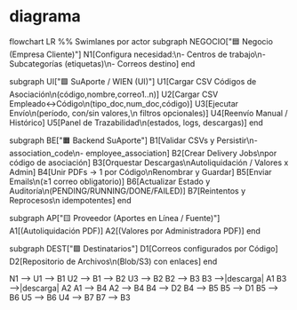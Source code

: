 # diagrama

flowchart LR
  %% Swimlanes por actor
  subgraph NEGOCIO["🟦 Negocio (Empresa Cliente)"]
    N1[Configura necesidad:\n- Centros de trabajo\n- Subcategorías (etiquetas)\n- Correos destino]
  end

  subgraph UI["🟩 SuAporte / WIEN (UI)"]
    U1[Cargar CSV Códigos de Asociación\n(código,nombre,correo1..n)]
    U2[Cargar CSV Empleado↔Código\n(tipo_doc,num_doc,código)]
    U3[Ejecutar Envío\n(período, con/sin valores,\n filtros opcionales)]
    U4[Reenvío Manual / Histórico]
    U5[Panel de Trazabilidad\n(estados, logs, descargas)]
  end

  subgraph BE["🟧 Backend SuAporte"]
    B1[Validar CSVs y Persistir\n- association_code\n- employee_association]
    B2[Crear Delivery Jobs\npor código de asociación]
    B3[Orquestar Descargas\nAutoliquidación / Valores x Admin]
    B4[Unir PDFs → 1 por Código\nRenombrar y Guardar]
    B5[Enviar Emails\n(≥1 correo obligatorio)]
    B6[Actualizar Estado y Auditoría\n(PENDING/RUNNING/DONE/FAILED)]
    B7[Reintentos y Reprocesos\n idempotentes]
  end

  subgraph AP["🟨 Proveedor (Aportes en Línea / Fuente)"]
    A1[(Autoliquidación PDF)]
    A2[(Valores por Administradora PDF)]
  end

  subgraph DEST["🟪 Destinatarios"]
    D1[Correos configurados por Código]
    D2[Repositorio de Archivos\n(Blob/S3) con enlaces]
  end

  N1 --> U1 --> B1
  U2 --> B1 --> B2
  U3 --> B2
  B2 --> B3
  B3 -->|descarga| A1
  B3 -->|descarga| A2
  A1 --> B4
  A2 --> B4
  B4 --> D2
  B4 --> B5
  B5 --> D1
  B5 --> B6
  U5 --> B6
  U4 --> B7
  B7 --> B3
